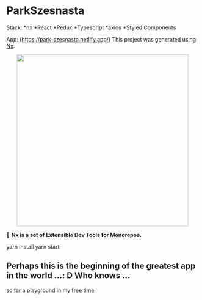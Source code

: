 # ParkSzesnasta
Stack: 
*nx
*React
*Redux
*Typescript
*axios
*Styled Components

App: (https://park-szesnasta.netlify.app/)
This project was generated using [Nx](https://nx.dev).

<p align="center"><img src="https://raw.githubusercontent.com/nrwl/nx/master/images/nx-logo.png" width="450"></p>

🔎 **Nx is a set of Extensible Dev Tools for Monorepos.**

yarn install
yarn start


## Perhaps this is the beginning of the greatest app in the world ...: D Who knows ...

so far a playground in my free time
